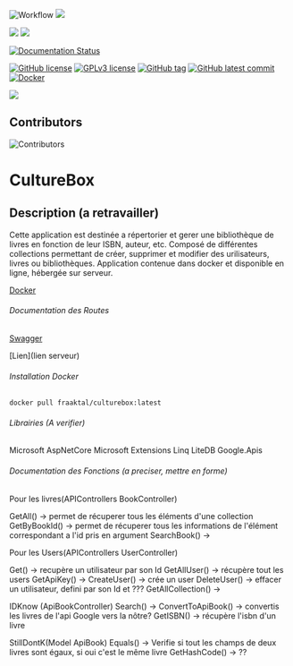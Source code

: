 
![Workflow](https://github.com/Fraaktal/CultureBox/actions/workflows/workflow.yml/badge.svg)
![](https://img.shields.io/github/languages/top/Fraaktal/CultureBox)

![](https://img.shields.io/github/issues-raw/Fraaktal/CultureBox)
![](https://img.shields.io/github/issues-closed-raw/Fraaktal/CultureBox)

[![Documentation Status](https://readthedocs.org/projects/ansicolortags/badge/?version=latest)](http://ansicolortags.readthedocs.io/?badge=latest)

[![GitHub license](https://img.shields.io/github/license/Fraaktal/CultureBox.svg)](https://github.com/Fraaktal/CultureBox/blob/master/LICENSE)
[![GPLv3 license](https://img.shields.io/badge/License-GPLv3-blue.svg)](http://perso.crans.org/besson/LICENSE.html)
[![GitHub tag](https://img.shields.io/github/tag/Fraaktal/CultureBox.svg)](https://GitHub.com/Fraaktal/CultureBox/tags/)
[![GitHub latest commit](https://badgen.net/github/last-commit/Fraaktal/CultureBox)](https://GitHub.com/Fraaktal/CultureBox/commit/)
[![Docker](https://badgen.net/badge/icon/docker?icon=docker&label)](https://https://docker.com/)

![](https://img.shields.io/github/repo-size/Fraaktal/CultureBox)

## Contributors
![Contributors](https://contrib.rocks/image?repo=Fraaktal/CultureBox) 

# CultureBox

## Description (a retravailler)
Cette application est destinée a répertorier et gerer une bibliothèque de livres en fonction de leur ISBN, auteur, etc. Composé de différentes collections permettant de créer, supprimer et modifier des urilisateurs, livres ou bibliothèques. Application contenue dans docker et disponible en ligne, hébergée sur serveur.

[Docker](https://hub.docker.com/r/fraaktal/culturebox)

###### Documentation des Routes
[Swagger](http://server-fraaktal.ddns.net:4208/swagger/index.html#/User/User_GetAllUser)

[Lien](lien serveur)

###### Installation Docker
` docker pull fraaktal/culturebox:latest `


###### Librairies (A verifier)
Microsoft AspNetCore
Microsoft Extensions
Linq
LiteDB
Google.Apis

###### Documentation des Fonctions (a preciser, mettre en forme)

Pour les livres(APIControllers BookController)


GetAll() -> permet de récuperer tous les éléments d'une collection
GetByBookId() -> permet de récuperer tous les informations de l'élément correspondant a l'id pris en argument
SearchBook() ->

Pour les Users(APIControllers UserController)

Get() -> recupère un utilisateur par son Id
GetAllUser() -> récupère tout les users
GetApiKey() ->
CreateUser() -> crée un user
DeleteUser() -> effacer un utilisateur, defini par son Id et ???
GetAllCollection() ->



IDKnow (ApiBookController)
Search() ->
ConvertToApiBook() -> convertis les livres de l'api Google vers la nôtre?
GetISBN() -> récupère l'isbn d'un livre

StillDontK(Model ApiBook)
Equals() -> Verifie si tout les champs de deux livres sont égaux, si oui c'est le même livre
GetHashCode() -> ??

